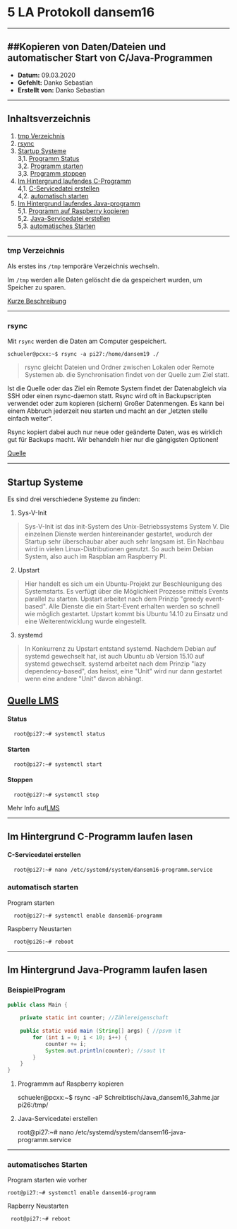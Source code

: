 # 5 LA Protokoll dansem16

-------------------------
##Kopieren von Daten/Dateien und automatischer Start von C/Java-Programmen
---------------------------------------------------------------------------
  * **Datum:** 09.03.2020
  * **Gefehlt:** Danko Sebastian
  * **Erstellt von:** Danko Sebastian
  
  -------------------------------------------------------
  
## Inhaltsverzeichnis    
1. [tmp Verzeichnis](#tmp-verzeichnis)  
1. [rsync](#rsync)   
2. [Startup Systeme](#startup-systeme)            
    3,1. [Programm Status](#programm-status)                 
    3,2. [Programm starten](#programm-starten)               
    3,3. [Programm stoppen](#programm-stoppen)  
3. [Im Hintergrund laufendes C-Programm](#im-hintergrund-laufendes-c-programm)<br>
    4,1. [C-Servicedatei erstellen](#c-servicedatei-erstellen)<br>
    4,2. [automatisch starten](#automatisch-starten)              <br> 
4. [Im Hintergrund laufendes Java-programm](#im-hintergrund-laufendes-java-programm)<br>
    5,1. [Programm auf Raspberry kopieren](#programm-auf-raspberry-kopieren)<br>
    5,2. [Java-Servicedatei erstellen](#java-servicedatei-erstellen)<br>
    5,3. [automatisches Starten](#automatisches-starten)<br>

----------------------------        



### tmp Verzeichnis
Als erstes ins ````/tmp````  temporäre Verzeichnis wechseln. 

Im ````/tmp```` werden alle Daten gelöscht die da gespeichert wurden, um Speicher zu sparen.
   
[Kurze Beschreibung](http://www.64-bit.de/dokumentationen/linux/002/node19.html)    

--------------------------------------------------------------------------------------

### rsync

Mit ````rsync```` werden die Daten am Computer gespeichert. 

    schueler@pcxx:~$ rsync -a pi27:/home/dansem19 ./
 
>rsync gleicht Dateien und Ordner zwischen Lokalen oder Remote Systemen ab. die Synchronisation findet von der Quelle zum Ziel statt.

Ist die Quelle oder das Ziel ein Remote System findet der Datenabgleich via SSH oder einen rsync-daemon statt. Rsync wird oft in Backupscripten verwendet oder zum kopieren (sichern) Großer Datenmengen. Es kann bei einem Abbruch jederzeit neu starten und macht an der „letzten stelle einfach weiter“.

Rsync kopiert dabei auch nur neue oder geänderte Daten, was es wirklich gut für Backups macht. Wir behandeln hier nur die gängigsten Optionen!

[Quelle](https://www.shellbefehle.de/befehle/rsync/)

-----------------------------------------------------------------------------------------------------

## Startup Systeme

Es sind drei verschiedene Systeme zu finden:          

1. Sys-V-Init
>Sys-V-Init ist das init-System des Unix-Betriebssystems System V. Die einzelnen Dienste werden hintereinander gestartet, wodurch der Startup sehr überschaubar aber auch sehr langsam ist. Ein Nachbau wird in vielen Linux-Distributionen genutzt. So auch beim Debian System, also auch im Raspbian am Raspberry PI.
2. Upstart
>Hier handelt es sich um ein Ubuntu-Projekt zur Beschleunigung des Systemstarts. Es verfügt über die Möglichkeit Prozesse mittels Events parallel zu starten. Upstart arbeitet nach dem Prinzip "greedy event-based". Alle Dienste die ein Start-Event erhalten werden so schnell wie möglich gestartet.
Upstart kommt bis Ubuntu 14.10 zu Einsatz und eine Weiterentwicklung wurde eingestellt.
3. systemd
>In Konkurrenz zu Upstart entstand systemd. Nachdem Debian auf systemd gewechselt hat, ist auch Ubuntu ab Version 15.10 auf systemd gewechselt. systemd arbeitet nach dem Prinzip "lazy dependency-based", das heisst, eine "Unit" wird nur dann gestartet wenn eine andere "Unit" davon abhängt.

[Quelle LMS](https://lms.at/dotlrn/classes/informatik/610437.3AHME_LA1SX.19_20/xolrn/9F2714A93B69A.symlink?resource_id=0-420357452&m=view#155470713)
----------------------------------------------------------------

#### Status

      root@pi27:~# systemctl status

####  Starten

      root@pi27:~# systemctl start

####  Stoppen
    
      root@pi27:~# systemctl stop
      
Mehr Info auf[LMS](https://lms.at/dotlrn/classes/informatik/610437.3AHME_LA1SX.19_20/xolrn/9F2714A93B69A.symlink?resource_id=0-420357452&m=view#155470713)

---------------------------------------------------
    
##   Im Hintergrund C-Programm laufen lasen

#### C-Servicedatei erstellen

      root@pi27:~# nano /etc/systemd/system/dansem16-programm.service
      
          
### automatisch starten
                   
  Program starten 
      
      root@pi27:~# systemctl enable dansem16-programm
  
  Raspberry Neustarten 
      
      root@pi26:~# reboot
 
----------------------------------------------
## Im Hintergrund Java-Programm laufen lasen

### BeispielProgram
````java
public class Main {
    
    private static int counter; //Zählereigenschaft
    
    public static void main (String[] args) { //psvm \t
        for (int i = 0; i < 10; i++) {
            counter += i;
            System.out.println(counter); //sout \t
        }
    }
}
````

1. Programmm auf Raspberry kopieren 

    schueler@pcxx:~$ rsync -aP Schreibtisch/Java_dansem16_3ahme.jar pi26:/tmp/
    

2. Java-Servicedatei erstellen

    root@pi27:~# nano /etc/systemd/system/dansem16-java-programm.service
    
------------------------------------------------------------------------------------
       
### automatisches Starten              
     
Program starten wie vorher 
    
    root@pi27:~# systemctl enable dansem16-programm
  
Rapberry Neustarten 

     root@pi27:~# reboot
 
